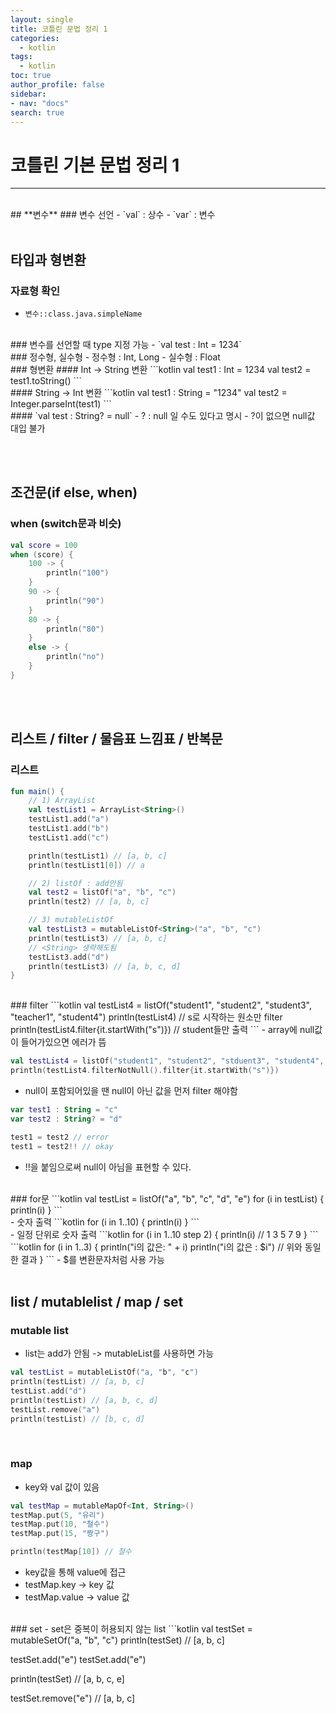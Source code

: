 ```yaml
---
layout: single
title: 코틀린 문법 정리 1
categories:
  - kotlin
tags:
  - kotlin
toc: true
author_profile: false
sidebar:
- nav: "docs"
search: true
---
```


# 코틀린 기본 문법 정리 1
---
<br>
## **변수**
### 변수 선언
- `val` : 상수
- `var` : 변수
<br><br>

## **타입과 형변환**
### 자료형 확인
- `변수::class.java.simpleName`
<br>
### 변수를 선언할 때 type 지정 가능
- `val test : Int = 1234`
<br>
### 정수형, 실수형
- 정수형 : Int, Long
- 실수형 : Float
<br>
### 형변환
#### Int -> String 변환
```kotlin
val test1 : Int = 1234
val test2 = test1.toString()
```
<br>
#### String -> Int 변환
```kotlin
val test1 : String = "1234"
val test2 = Integer.parseInt(test1)
```
<br>
#### `val test : String? = null`
 - ? : null 일 수도 있다고 명시
 - ?이 없으면 null값 대입 불가

<br><br>
## **조건문(if else, when)**
### when (switch문과 비슷)
```kotlin
val score = 100
when (score) {
	100 -> {
		println("100")
	}
	90 -> {
		println("90")
	}
	80 -> {
		println("80")
	}
	else -> {
		println("no")
	}
}
```
<br><br>
## **리스트 / filter / 물음표 느낌표 / 반복문**
### 리스트
```kotlin
fun main() {
	// 1) ArrayList
	val testList1 = ArrayList<String>()
	testList1.add("a")
	testList1.add("b")
	testList1.add("c")

	println(testList1) // [a, b, c]
	println(testList1[0]) // a

	// 2) listOf : add안됨
	val test2 = listOf("a", "b", "c")
	println(test2) // [a, b, c]

	// 3) mutableListOf
	val testList3 = mutableListOf<String>("a", "b", "c")
	println(testList3) // [a, b, c]
	// <String> 생략해도됨
	testList3.add("d")
	println(testList3) // [a, b, c, d]
}
```
<br>
### filter
```kotlin
val testList4 = listOf("student1", "student2", "student3", "teacher1", "student4")
println(testList4)
// s로 시작하는 원소만 filter
println(testList4.filter{it.startWith("s")})
// student들만 출력
```
- array에 null값이 들어가있으면 에러가 뜸

```kotlin
val testList4 = listOf("student1", "student2", "stduent3", "student4", "teacher1", null)
println(testList4.filterNotNull().filter{it.startWith("s")})
```
- null이 포함되어있을 땐 null이 아닌 값을 먼저 filter 해야함

```kotlin
var test1 : String = "c"
var test2 : String? = "d"

test1 = test2 // error
test1 = test2!! // okay
```
- !!을 붙임으로써 null이 아님을 표현할 수 있다.

<br>
### for문
```kotlin
val testList = listOf("a", "b", "c", "d", "e")
for (i in testList) {
	println(i)
}
```
<br>
- 숫자 출력
```kotlin
for (i in 1..10) {
	println(i)
}
```
<br>
- 일정 단위로 숫자 출력
```kotlin
for (i in 1..10 step 2) {
	println(i) // 1 3 5 7 9
}
```
<br>
```kotlin
for (i in 1..3) {
	println("i의 값은: " + i)
	println("i의 값은 : $i") // 위와 동일한 결과
}
```
- $를 변환문자처럼 사용 가능
	<br><br>


## **list / mutablelist / map / set**
### mutable list
- list는 add가 안됨 -> mutableList를 사용하면 가능
```kotlin
val testList = mutableListOf("a, "b", "c")
println(testList) // [a, b, c]
testList.add("d")
println(testList) // [a, b, c, d]
testList.remove("a") 
println(testList) // [b, c, d]
```
<br>

### map
- key와 val 값이 있음
```kotlin
val testMap = mutableMapOf<Int, String>()
testMap.put(5, "유리")
testMap.put(10, "철수")
testMap.put(15, "짱구")

println(testMap[10]) // 철수
```
- key값을 통해 value에 접근
- testMap.key -> key 값
- testMap.value -> value 값

<br>
### set
- set은 중복이 허용되지 않는 list
```kotlin
val testSet = mutableSetOf("a, "b", "c")
println(testSet) // [a, b, c]

testSet.add("e")
testSet.add("e")

println(testSet) // [a, b, c, e]

testSet.remove("e") // [a, b, c]
```
